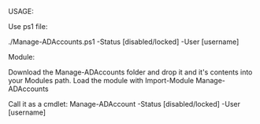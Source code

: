 USAGE:

Use ps1 file:

./Manage-ADAccounts.ps1 -Status [disabled/locked] -User [username]

Module:

Download the Manage-ADAccounts folder and drop it and it's contents into your Modules path.
Load the module with Import-Module Manage-ADAccounts

Call it as a cmdlet: Manage-ADAccount -Status [disabled/locked] -User [username]
